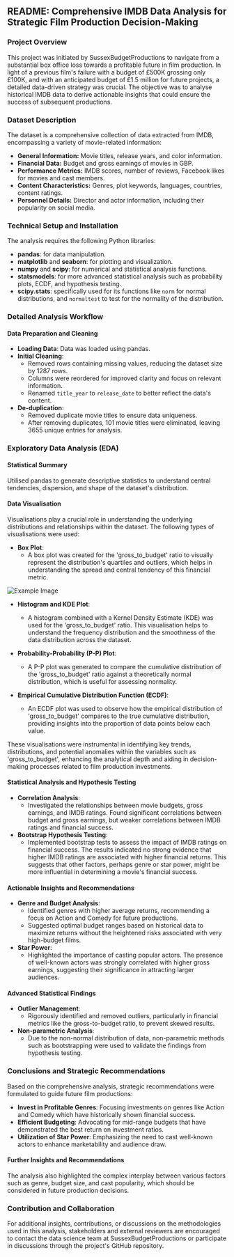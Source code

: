 ## README: Comprehensive IMDB Data Analysis for Strategic Film Production Decision-Making

### Project Overview

This project was initiated by SussexBudgetProductions to navigate from a substantial box office loss towards a profitable future in film production. In light of a previous film's failure with a budget of £500K grossing only £100K, and with an anticipated budget of £1.5 million for future projects, a detailed data-driven strategy was crucial. The objective was to analyse historical IMDB data to derive actionable insights that could ensure the success of subsequent productions.

### Dataset Description

The dataset is a comprehensive collection of data extracted from IMDB, encompassing a variety of movie-related information:

- **General Information:** Movie titles, release years, and color information.
- **Financial Data:** Budget and gross earnings of movies in GBP.
- **Performance Metrics:** IMDB scores, number of reviews, Facebook likes for movies and cast members.
- **Content Characteristics:** Genres, plot keywords, languages, countries, content ratings.
- **Personnel Details:** Director and actor information, including their popularity on social media.

### Technical Setup and Installation

The analysis requires the following Python libraries:
- **pandas**: for data manipulation.
- **matplotlib** and **seaborn**: for plotting and visualization.
- **numpy** and **scipy**: for numerical and statistical analysis functions.
- **statsmodels**: for more advanced statistical analysis such as probability plots, ECDF, and hypothesis testing.
- **scipy.stats**: specifically used for its functions like `norm` for normal distributions, and `normaltest` to test for the normality of the distribution.


### Detailed Analysis Workflow

#### Data Preparation and Cleaning

- **Loading Data**: Data was loaded using pandas.
- **Initial Cleaning**:
  - Removed rows containing missing values, reducing the dataset size by 1287 rows.
  - Columns were reordered for improved clarity and focus on relevant information.
  - Renamed `title_year` to `release_date` to better reflect the data's content.
- **De-duplication**:
  - Removed duplicate movie titles to ensure data uniqueness.
  - After removing duplicates, 101 movie titles were eliminated, leaving 3655 unique entries for analysis.

### Exploratory Data Analysis (EDA)

#### Statistical Summary

Utilised pandas to generate descriptive statistics to understand central tendencies, dispersion, and shape of the dataset's distribution.
#### Data Visualisation

Visualisations play a crucial role in understanding the underlying distributions and relationships within the dataset. The following types of visualisations were used:

- **Box Plot**:
  - A box plot was created for the 'gross_to_budget' ratio to visually represent the distribution's quartiles and outliers, which helps in understanding the spread and central tendency of this financial metric.


![Example Image]((https://github.com/osamajabr/Comprehensive-IMDB-Data-Analysis-for-Strategic-Film-Production-Decision-Making/blob/8fd7e6004e683d3432960c24fb0b9f4326c58c13/assets/box.png))

- **Histogram and KDE Plot**:
  - A histogram combined with a Kernel Density Estimate (KDE) was used for the 'gross_to_budget' ratio. This visualisation helps to understand the frequency distribution and the smoothness of the data distribution across the dataset.

- **Probability-Probability (P-P) Plot**:
  - A P-P plot was generated to compare the cumulative distribution of the 'gross_to_budget' ratio against a theoretically normal distribution, which is useful for assessing normality.

- **Empirical Cumulative Distribution Function (ECDF)**:
  - An ECDF plot was used to observe how the empirical distribution of 'gross_to_budget' compares to the true cumulative distribution, providing insights into the proportion of data points below each value.

These visualisations were instrumental in identifying key trends, distributions, and potential anomalies within the variables such as 'gross_to_budget', enhancing the analytical depth and aiding in decision-making processes related to film production investments.

#### Statistical Analysis and Hypothesis Testing

- **Correlation Analysis**: 
  - Investigated the relationships between movie budgets, gross earnings, and IMDB ratings. Found significant correlations between budget and gross earnings, but weaker correlations between IMDB ratings and financial success.
- **Bootstrap Hypothesis Testing**:
  - Implemented bootstrap tests to assess the impact of IMDB ratings on financial success. The results indicated no strong evidence that higher IMDB ratings are associated with higher financial returns. This suggests that other factors, perhaps genre or star power, might be more influential in determining a movie's financial success.

#### Actionable Insights and Recommendations

- **Genre and Budget Analysis**:
  - Identified genres with higher average returns, recommending a focus on Action and Comedy for future productions.
  - Suggested optimal budget ranges based on historical data to maximize returns without the heightened risks associated with very high-budget films.
- **Star Power**:
  - Highlighted the importance of casting popular actors. The presence of well-known actors was strongly correlated with higher gross earnings, suggesting their significance in attracting larger audiences.

#### Advanced Statistical Findings

- **Outlier Management**:
  - Rigorously identified and removed outliers, particularly in financial metrics like the gross-to-budget ratio, to prevent skewed results.
- **Non-parametric Analysis**:
  - Due to the non-normal distribution of data, non-parametric methods such as bootstrapping were used to validate the findings from hypothesis testing.

### Conclusions and Strategic Recommendations

Based on the comprehensive analysis, strategic recommendations were formulated to guide future film productions:
- **Invest in Profitable Genres**: Focusing investments on genres like Action and Comedy which have historically shown financial success.
- **Efficient Budgeting**: Advocating for mid-range budgets that have demonstrated the best return on investment ratios.
- **Utilization of Star Power**: Emphasizing the need to cast well-known actors to enhance marketability and audience draw.

#### Further Insights and Recommendations

The analysis also highlighted the complex interplay between various factors such as genre, budget size, and cast popularity, which should be considered in future production decisions.

### Contribution and Collaboration

For additional insights, contributions, or discussions on the methodologies used in this analysis, stakeholders and external reviewers are encouraged to contact the data science team at SussexBudgetProductions or participate in discussions through the project's GitHub repository.

